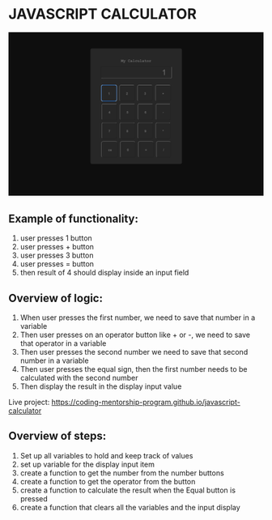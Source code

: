 
 # JAVASCRIPT CALCULATOR

![Screenshot here](/screenshot.png)
 ## Example of functionality: 
  1. user presses 1 button
  2. user presses + button
  3. user presses 3 button 
  4. user presses = button 
  5. then result of 4 should display inside an input field
  
## Overview of logic: 
  1. When user presses the first number, we need to save that number in a variable
  2. Then user presses on an operator button like + or -, we need to save that operator in a variable
  3. Then user presses the second number we need to save that second number in a variable
  4. Then user presses the equal sign, then the first number needs to be calculated with the second number
  5. Then display the result in the display input value 

Live project: 
https://coding-mentorship-program.github.io/javascript-calculator
  
  
## Overview of steps:
  1. Set up all variables to hold and keep track of values
  2. set up variable for the display input item
  3. create a function to get the number from the number buttons
  4. create a function to get the operator from the button
  5. create a function to calculate the result when the Equal button is pressed
  6. create a function that clears all the variables and the input display